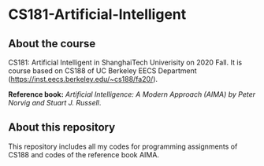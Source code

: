 # CS181-Artificial-Intelligent

## About the course

CS181: Artificial Intelligent in ShanghaiTech Univerisity on 2020 Fall. It is course based on CS188 of UC Berkeley EECS Department (https://inst.eecs.berkeley.edu/~cs188/fa20/).

**Reference book:**  *Artificial Intelligence: A Modern Approach (AIMA) by Peter Norvig and Stuart J. Russell*.

## About this repository

This repository includes all my codes for programming assignments of CS188 and codes of the reference book AIMA.

